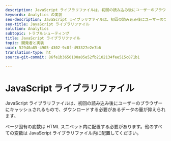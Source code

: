 ```yaml
---
description: JavaScript ライブラリファイルは、初回の読み込み後にユーザーのブラウザーにキャッシュされるもので、ダウンロードする必要があるデータの量が抑えられます。
keywords: Analytics の実装
seo-description: JavaScript ライブラリファイルは、初回の読み込み後にユーザーのブラウザーにキャッシュされるもので、ダウンロードする必要があるデータの量が抑えられます。
seo-title: JavaScript ライブラリファイル
solution: Analytics
subtopic: トラブルシューティング
title: JavaScript ライブラリファイル
topic: 開発者と実装
uuid: 52940a85-4905-4302-9c8f-d93327e2e7b6
translation-type: ht
source-git-commit: 86fe1b3650100a05e52fb2102134fee515c871b1

---
```



# JavaScript ライブラリファイル

JavaScript ライブラリファイルは、初回の読み込み後にユーザーのブラウザーにキャッシュされるもので、ダウンロードする必要があるデータの量が抑えられます。

ページ固有の変数は HTML スニペット内に配置する必要があります。他のすべての変数は JavaScript ライブラリファイル内に配置してください。
